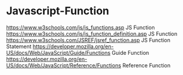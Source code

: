 # Javascript-Function

https://www.w3schools.com/js/js_functions.asp JS Function
https://www.w3schools.com/js/js_function_definition.asp JS Function
https://www.w3schools.com/JSREF/jsref_function.asp JS Function Statement
https://developer.mozilla.org/en-US/docs/Web/JavaScript/Guide/Functions Guide Function
https://developer.mozilla.org/en-US/docs/Web/JavaScript/Reference/Functions Reference Function

